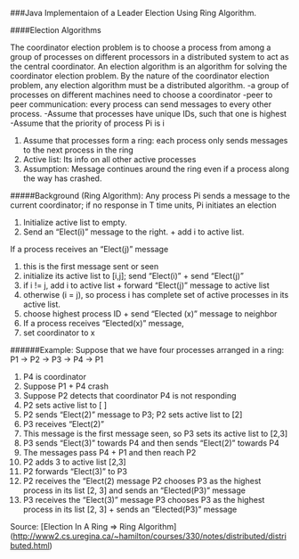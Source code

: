 ###Java Implementaion of a Leader Election Using Ring Algorithm. 


####Election Algorithms

The coordinator election problem is to choose a process from among a group of processes on different processors in a distributed system to act as the central coordinator.
An election algorithm is an algorithm for solving the coordinator election problem. By the nature of the coordinator election problem, any election algorithm must be a distributed algorithm.
 -a group of processes on different machines need to choose a coordinator
 -peer to peer communication: every process can send messages to every other process.
 -Assume that processes have unique IDs, such that one is highest
 -Assume that the priority of process Pi is i

1. Assume that processes form a ring: each process only sends messages to the next process in the ring
2. Active list: Its info on all other active processes
3. Assumption: Message continues around the ring even if a process along the way has crashed.
 
 
#####Background (Ring Algorithm):
Any process Pi sends a message to the current coordinator; if no response in T time units, Pi initiates an election
1. Initialize active list to empty.
2. Send an “Elect(i)” message to the right. + add i to active list.
 
If a process receives an “Elect(j)” message
1. this is the first message sent or seen
2. initialize its active list to [i,j]; send “Elect(i)” + send “Elect(j)”
3. if i != j, add i to active list + forward “Elect(j)” message to active list
4. otherwise (i = j), so process i has complete set of active processes in its active list.
5. choose highest process ID + send “Elected (x)” message to neighbor
6. If a process receives “Elected(x)” message,
7. set coordinator to x
           
######Example:
Suppose that we have four processes arranged in a ring:  P1 -> P2 -> P3 -> P4 -> P1

1. P4 is coordinator
2. Suppose P1 + P4 crash
3. Suppose P2 detects that coordinator P4 is not responding
4. P2 sets active list to [ ]
5. P2 sends “Elect(2)” message to P3; P2 sets active list to [2]
6. P3 receives “Elect(2)”
7. This message is the first message seen, so P3 sets its active list to [2,3]
8. P3 sends “Elect(3)” towards P4 and then sends “Elect(2)” towards P4
9. The messages pass P4 +  P1 and then reach P2
10. P2 adds 3 to active list [2,3]
11. P2 forwards “Elect(3)” to P3
12. P2 receives the “Elect(2) message
    P2 chooses P3 as the highest process in its list [2, 3] and sends an “Elected(P3)” message
13. P3 receives the “Elect(3)” message
    P3 chooses P3 as the highest process in its list [2, 3] + sends an “Elected(P3)” message


Source: [Election In A Ring => Ring Algorithm] (http://www2.cs.uregina.ca/~hamilton/courses/330/notes/distributed/distributed.html)
